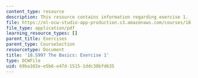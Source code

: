```yaml
---
content_type: resource
description: This resource contains information regarding exercise 1.
file: https://ol-ocw-studio-app-production.s3.amazonaws.com/courses/18-s997-introduction-to-matlab-programming-fall-2011/69ba102ee5b6e47d15151ddc38bfd635_MIT18_S997F11_Exercise_1.pdf
file_type: application/pdf
learning_resource_types: []
parent_title: Exercises
parent_type: CourseSection
resourcetype: Document
title: '18.S997 The Basics: Exercise 1'
type: OCWFile
uid: 69ba102e-e5b6-e47d-1515-1ddc38bfd635
---
```

